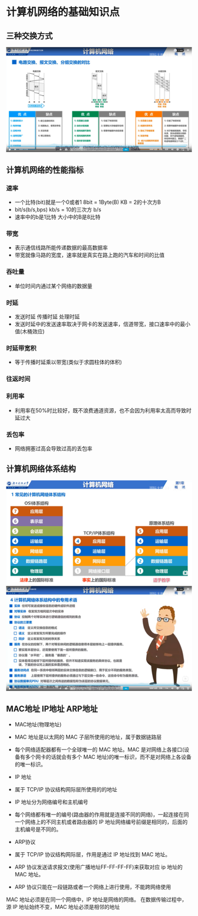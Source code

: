 # 计算机网络的基础知识点

## 三种交换方式

![图片](./../../img/00001.png "0001")

## 计算机网络的性能指标

### 速率

* 一个比特(bit)就是一个0或者1  8bit = 1Byte(B) KB = 2的十次方B
* bit/s(b/s,bps)  kb/s = 10的三次方 b/s
* 速率中的b是1比特  大小中的B是8比特

### 带宽

* 表示通信线路所能传递数据的最高数据率
* 带宽就像马路的宽度，速率就是真实在路上跑的汽车和时间的比值

### 吞吐量

* 单位时间内通过某个网络的数据量

### 时延

* 发送时延 传播时延 处理时延
* 发送时延中的发送速率取决于网卡的发送速率，信道带宽，接口速率中的最小值(木桶效应)

### 时延带宽积

* 等于传播时延乘以带宽(类似于求圆柱体的体积)

### 往返时间

### 利用率

* 利用率在50%时比较好，既不浪费通道资源，也不会因为利用率太高而导致时延过大

### 丢包率

* 网络拥塞过高会导致过高的丢包率

## 计算机网络体系结构

![计算机网络体系结构](./../../img/0002.png "计算机网络体系结构")
![计算机网络体系结构中的术语](./../../img/0003.png "计算机网络体系结构中的术语")

## MAC地址 IP地址 ARP地址

* MAC地址(物理地址)

* MAC 地址是以太网的 MAC 子层所使用的地址，属于数据链路层
* 每个网络适配器都有一个全球唯一的 MAC 地址。MAC 是对网络上各接口(设备有多个网卡的话就会有多个 MAC 地址)的唯一标识，而不是对网络上各设备的唯一标识。

* IP 地址

* 属于 TCP/IP 协议结构网际层所使用的的地址
* IP 地址分为网络编号和主机编号
* 每个网络都有唯一的编号(路由器的作用就是连接不同的网络)，一起连接在同一个网络上的不同主机或者路由器的 IP 地址网络编号前缀是相同的，后面的主机编号是不同的。

* ARP协议

* 属于 TCP/IP 协议结构网际层，作用是通过 IP 地址找到 MAC 地址。
* ARP 协议发送请求报文(使用广播地址FF-FF-FF-FF)来获取对应 ip 地址的 MAC 地址。
* ARP 协议只能在一段链路或者一个网络上进行使用，不能跨网络使用

MAC 地址必须是在同一个网络中，IP 地址是网络的网络。
在数据传输过程中，源 IP 地址始终不变，MAC 地址必须是相邻的地址
